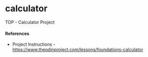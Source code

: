 # calculator

TOP - Calculator Project

#### References

- Project Instructions - https://www.theodinproject.com/lessons/foundations-calculator
